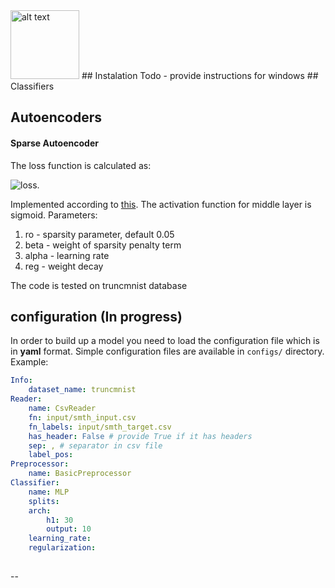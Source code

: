 <img src="https://lh4.googleusercontent.com/-SfmUd8KFxLc/AAAAAAAAAAI/AAAAAAAAABE/eCr7S9qwlpc/s0-c-k-no-ns/photo.jpg" alt="alt text" width="110" height="whatever">
## Instalation
Todo - provide instructions for windows
## Classifiers

## Autoencoders

#### __Sparse Autoencoder__
The loss function is calculated as:
 
![loss](http://bit.ly/298GPiY). 

Implemented according to [this](http://deeplearning.stanford.edu/wiki/index.php/Autoencoders_and_Sparsity). The activation function for middle layer is sigmoid. Parameters:

1. ro - sparsity parameter, default 0.05
2. beta - weight of sparsity penalty term
3. alpha - learning rate
4. reg - weight decay 

The code is tested on truncmnist database 


## configuration (In progress)
In order to build up a model you need to load the configuration file which is in **yaml** format. Simple
configuration files are available in `configs/` directory. Example:

```yaml
Info:
	dataset_name: truncmnist
Reader:
	name: CsvReader
	fn: input/smth_input.csv
	fn_labels: input/smth_target.csv
	has_header: False # provide True if it has headers
	sep: , # separator in csv file
	label_pos:
Preprocessor:
	name: BasicPreprocessor
Classifier:
	name: MLP
	splits:
	arch:
		h1: 30
		output: 10
	learning_rate:
	regularization:
	
```
--

